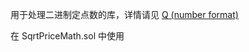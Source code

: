 用于处理二进制定点数的库，详情请见 [Q (number format)](https://en.wikipedia.org/wiki/Q_(number_format))

在 SqrtPriceMath.sol 中使用